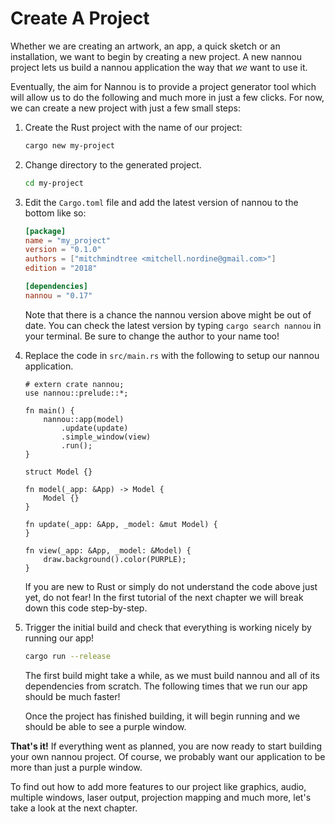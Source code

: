 # Create A Project

Whether we are creating an artwork, an app, a quick sketch or an installation,
we want to begin by creating a new project. A new nannou project lets us build a
nannou application the way that *we* want to use it.

Eventually, the aim for Nannou is to provide a project generator tool which will
allow us to do the following and much more in just a few clicks. For now, we can
create a new project with just a few small steps:

1. Create the Rust project with the name of our project:

   ```bash
   cargo new my-project
   ```

2. Change directory to the generated project.

   ```bash
   cd my-project
   ```

3. Edit the `Cargo.toml` file and add the latest version of nannou to the bottom
   like so:

   ```toml
   [package]
   name = "my_project"
   version = "0.1.0"
   authors = ["mitchmindtree <mitchell.nordine@gmail.com>"]
   edition = "2018"

   [dependencies]
   nannou = "0.17"
   ```

   Note that there is a chance the nannou version above might be out of date.
   You can check the latest version by typing `cargo search nannou` in your
   terminal. Be sure to change the author to your name too!

4. Replace the code in `src/main.rs` with the following to setup our nannou
   application.

   ```rust,no_run
   # extern crate nannou;
   use nannou::prelude::*;

   fn main() {
       nannou::app(model)
           .update(update)
           .simple_window(view)
           .run();
   }

   struct Model {}

   fn model(_app: &App) -> Model {
       Model {}
   }

   fn update(_app: &App, _model: &mut Model) {
   }

   fn view(_app: &App, _model: &Model) {
       draw.background().color(PURPLE);
   }
   ```

   If you are new to Rust or simply do not understand the code above just yet,
   do not fear! In the first tutorial of the next chapter we will break down
   this code step-by-step.

5. Trigger the initial build and check that everything is working nicely by
   running our app!

   ```bash
   cargo run --release
   ```

   The first build might take a while, as we must build nannou and all of its
   dependencies from scratch. The following times that we run our app should be
   much faster!

   Once the project has finished building, it will begin running and we should
   be able to see a purple window.


**That's it!** If everything went as planned, you are now ready to start
building your own nannou project. Of course, we probably want our application to
be more than just a purple window.

To find out how to add more features to our project like graphics, audio,
multiple windows, laser output, projection mapping and much more, let's take a
look at the next chapter.
